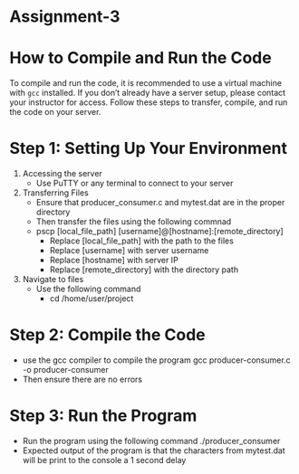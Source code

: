 # Assignment-3
# How to Compile and Run the Code
To compile and run the code, it is recommended to use a virtual machine with `gcc` installed. If you don’t already have a server setup, please contact your instructor for access. Follow these steps to transfer, compile, and run the code on your server.

# Step 1: Setting Up Your Environment
1. Accessing the server
   * Use PuTTY or any terminal to connect to your server
2. Transferring Files
   * Ensure that producer_consumer.c and mytest.dat are in the proper directory
   * Then transfer the files using the following commnad
   * pscp [local_file_path] [username]@[hostname]:[remote_directory]
       * Replace [local_file_path] with the path to the files
       * Replace [username] with server username
       * Replace [hostname] with server IP
       * Replace [remote_directory] with the directory path
3. Navigate to files
   * Use the following command
       * cd /home/user/project

# Step 2: Compile the Code
* use the gcc compiler to compile the program
    gcc producer-consumer.c -o producer-consumer
* Then ensure there are no errors

# Step 3: Run the Program
* Run the program using the following command
    ./producer_consumer
* Expected output of the program is that the characters from mytest.dat will be print to the console a 1 second delay

